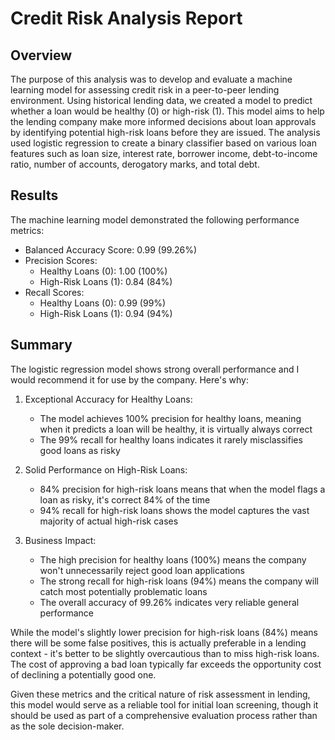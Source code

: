 # Credit Risk Analysis Report

## Overview
The purpose of this analysis was to develop and evaluate a machine learning model for assessing credit risk in a peer-to-peer lending environment. Using historical lending data, we created a model to predict whether a loan would be healthy (0) or high-risk (1). This model aims to help the lending company make more informed decisions about loan approvals by identifying potential high-risk loans before they are issued. The analysis used logistic regression to create a binary classifier based on various loan features such as loan size, interest rate, borrower income, debt-to-income ratio, number of accounts, derogatory marks, and total debt.

## Results

The machine learning model demonstrated the following performance metrics:

* Balanced Accuracy Score: 0.99 (99.26%)
* Precision Scores:
  - Healthy Loans (0): 1.00 (100%)
  - High-Risk Loans (1): 0.84 (84%)
* Recall Scores:
  - Healthy Loans (0): 0.99 (99%)
  - High-Risk Loans (1): 0.94 (94%)

## Summary

The logistic regression model shows strong overall performance and I would recommend it for use by the company. Here's why:

1. Exceptional Accuracy for Healthy Loans:
   - The model achieves 100% precision for healthy loans, meaning when it predicts a loan will be healthy, it is virtually always correct
   - The 99% recall for healthy loans indicates it rarely misclassifies good loans as risky

2. Solid Performance on High-Risk Loans:
   - 84% precision for high-risk loans means that when the model flags a loan as risky, it's correct 84% of the time
   - 94% recall for high-risk loans shows the model captures the vast majority of actual high-risk cases

3. Business Impact:
   - The high precision for healthy loans (100%) means the company won't unnecessarily reject good loan applications
   - The strong recall for high-risk loans (94%) means the company will catch most potentially problematic loans
   - The overall accuracy of 99.26% indicates very reliable general performance

While the model's slightly lower precision for high-risk loans (84%) means there will be some false positives, this is actually preferable in a lending context - it's better to be slightly overcautious than to miss high-risk loans. The cost of approving a bad loan typically far exceeds the opportunity cost of declining a potentially good one.

Given these metrics and the critical nature of risk assessment in lending, this model would serve as a reliable tool for initial loan screening, though it should be used as part of a comprehensive evaluation process rather than as the sole decision-maker.
